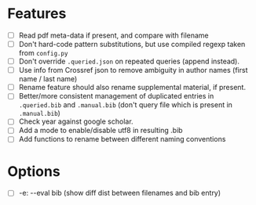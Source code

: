 # Features
- [ ] Read pdf meta-data if present, and compare with filename
- [ ] Don't hard-code pattern substitutions, but use compiled regexp taken from `config.py`
- [ ] Don't override `.queried.json` on repeated queries (append instead).
- [ ] Use info from Crossref json to remove ambiguity in author names (first name / last name)
- [ ] Rename feature should also rename supplemental material, if present.
- [ ] Better/more consistent management of duplicated entries in `.queried.bib` and `.manual.bib` (don't query file which is present in `.manual.bib`)
- [ ] Check year against google scholar.
- [ ] Add a mode to enable/disable utf8 in resulting .bib
- [ ] Add functions to rename between different naming conventions

# Options
- [ ] -e: --eval bib (show diff dist between filenames and bib entry)
